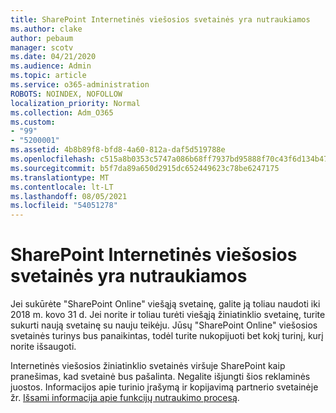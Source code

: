 ```yaml
---
title: SharePoint Internetinės viešosios svetainės yra nutraukiamos
ms.author: clake
author: pebaum
manager: scotv
ms.date: 04/21/2020
ms.audience: Admin
ms.topic: article
ms.service: o365-administration
ROBOTS: NOINDEX, NOFOLLOW
localization_priority: Normal
ms.collection: Adm_O365
ms.custom:
- "99"
- "5200001"
ms.assetid: 4b8b89f8-bfd8-4a60-812a-daf5d519788e
ms.openlocfilehash: c515a8b0353c5747a086b68ff7937bd95888f70c43f6d134b4756653e2177b0b
ms.sourcegitcommit: b5f7da89a650d2915dc652449623c78be6247175
ms.translationtype: MT
ms.contentlocale: lt-LT
ms.lasthandoff: 08/05/2021
ms.locfileid: "54051278"
---
```

# <a name="sharepoint-online-public-websites-are-being-discontinued"></a>SharePoint Internetinės viešosios svetainės yra nutraukiamos

Jei sukūrėte "SharePoint Online" viešąją svetainę, galite ją toliau naudoti iki 2018 m. kovo 31 d. Jei norite ir toliau turėti viešąją žiniatinklio svetainę, turite sukurti naują svetainę su nauju teikėju. Jūsų "SharePoint Online" viešosios svetainės turinys bus panaikintas, todėl turite nukopijuoti bet kokį turinį, kurį norite išsaugoti.
  
Internetinės viešosios žiniatinklio svetainės viršuje SharePoint kaip pranešimas, kad svetainė bus pašalinta. Negalite išjungti šios reklaminės juostos. Informacijos apie turinio įrašymą ir kopijavimą partnerio svetainėje žr. [Išsami informacija apie funkcijų nutraukimo procesą](https://go.microsoft.com/fwlink/?linkid=866980).
  